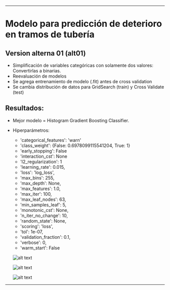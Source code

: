 *************************************************************************
# Modelo  para predicción de deterioro en tramos de tubería

## Version alterna 01 (alt01)

- Simplificación de variables categóricas con solamente dos valores: Convertirlas a binarias.
- Reevaluación de modelos
- Se agrega entrenamiento de modelo (.fit) antes de cross validation
- Se cambia distribución de datos para GridSearch (train) y Cross Validate (test)


## Resultados: 
- Mejor modelo = Histogram Gradient Boosting Classifier.
- Hiperparámetros:
    - 'categorical_features': 'warn'
    - 'class_weight': {False: 0.6978099115541204, True: 1}
    - 'early_stopping': False
    - 'interaction_cst': None
    - 'l2_regularization': 1
    - 'learning_rate': 0.015, 
    - 'loss': 'log_loss', 
    - 'max_bins': 255, 
    - 'max_depth': None, 
    - 'max_features': 1.0, 
    - 'max_iter': 100, 
    - 'max_leaf_nodes': 63, 
    - 'min_samples_leaf': 5, 
    - 'monotonic_cst': None, 
    - 'n_iter_no_change': 10, 
    - 'random_state': None, 
    - 'scoring': 'loss', 
    - 'tol': 1e-07, 
    - 'validation_fraction': 0.1, 
    - 'verbose': 0, 
    - 'warm_start': False

    ![alt text](Gráficas\resultados_barras.png)

    ![alt text](Gráficas\resultados_tiempos.png)

    ![alt text](Gráficas\resultados_tabla.png)

*************************************************************************